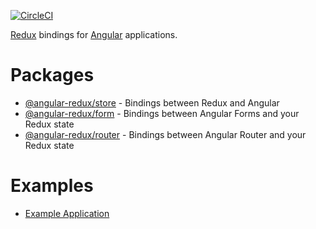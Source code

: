 [![CircleCI](https://circleci.com/gh/angular-redux/platform/tree/master.svg?style=svg)](https://circleci.com/gh/angular-redux/platform/tree/master)

[Redux](https://redux.js.org/) bindings for [Angular](https://angular.io/) applications.

# Packages

- [@angular-redux/store](packages/store/) - Bindings between Redux and Angular
- [@angular-redux/form](packages/form/) - Bindings between Angular Forms and your Redux state
- [@angular-redux/router](packages/router/) - Bindings between Angular Router and your Redux state

# Examples

- [Example Application](https://github.com/angular-redux/platform/blob/master/packages/example-app)
